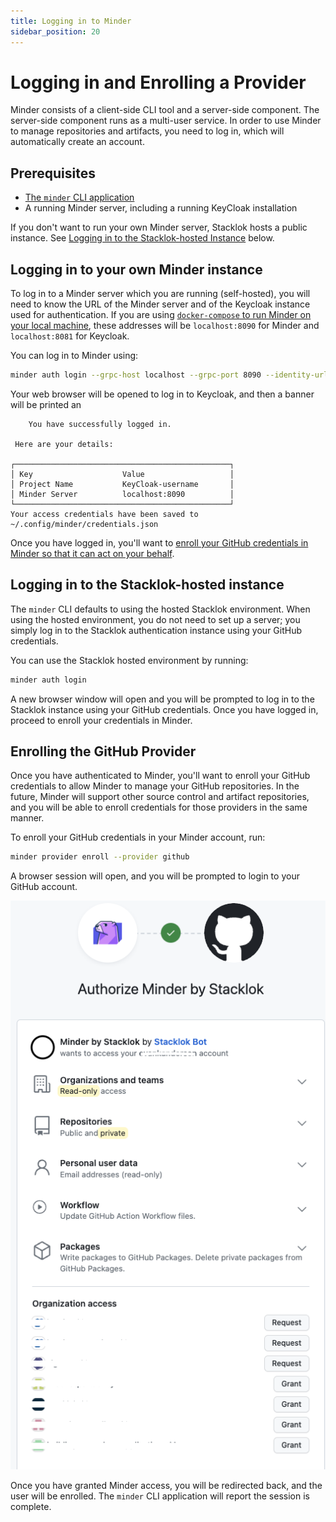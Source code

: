 ```yaml
---
title: Logging in to Minder
sidebar_position: 20
---
```


# Logging in and Enrolling a Provider

Minder consists of a client-side CLI tool and a server-side component.  The server-side component runs as a multi-user service.  In order to use Minder to manage repositories and artifacts, you need to log in, which will automatically create an account.

## Prerequisites

* [The `minder` CLI application](./install_cli.md)
* A running Minder server, including a running KeyCloak installation

If you don't want to run your own Minder server, Stacklok hosts a public instance.  See [Logging in to the Stacklok-hosted Instance](#logging-in-to-the-stacklok-hosted-instance) below.

## Logging in to your own Minder instance

To log in to a Minder server which you are running (self-hosted), you will need to know the URL of the Minder server and of the Keycloak instance used for authentication.  If you are using [`docker-compose` to run Minder on your local machine](../run_minder_server/run_the_server.md), these addresses will be `localhost:8090` for Minder and `localhost:8081` for Keycloak.

You can log in to Minder using:

```bash
minder auth login --grpc-host localhost --grpc-port 8090 --identity-url http://localhost:8081
```

Your web browser will be opened to log in to Keycloak, and then a banner  will be printed an

```
    You have successfully logged in.
 
 Here are your details: 

┌────────────────────────────────────────────────┐
│ Key                    Value                   │
│ Project Name           KeyCloak-username       │
│ Minder Server          localhost:8090          │
└────────────────────────────────────────────────┘
Your access credentials have been saved to ~/.config/minder/credentials.json
```

Once you have logged in, you'll want to [enroll your GitHub credentials in Minder so that it can act on your behalf](#enrolling-the-github-provider).

## Logging in to the Stacklok-hosted instance

The `minder` CLI defaults to using the hosted Stacklok environment.  When using the hosted environment, you do not need to set up a server; you simply log in to the Stacklok authentication instance using your GitHub credentials.

You can use the Stacklok hosted environment by running:

```bash
minder auth login
```

A new browser window will open and you will be prompted to log in to the Stacklok instance using your GitHub credentials.  Once you have logged in, proceed to enroll your credentials in Minder.

## Enrolling the GitHub Provider

Once you have authenticated to Minder, you'll want to enroll your GitHub credentials to allow Minder to manage your GitHub repositories.  In the future, Minder will support other source control and artifact repositories, and you will be able to enroll credentials for those providers in the same manner.

To enroll your GitHub credentials in your Minder account, run:

```bash
minder provider enroll --provider github
```

A browser session will open, and you will be prompted to login to your GitHub account.

![Enrollment screenshot](./enroll-screenshot.png)

Once you have granted Minder access, you will be redirected back, and the user will be enrolled. The `minder` CLI application will report the session is complete.
